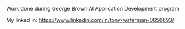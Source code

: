 Work done during George Brown AI Application Development program

My linked in: https://www.linkedin.com/in/tony-waterman-0656693/
